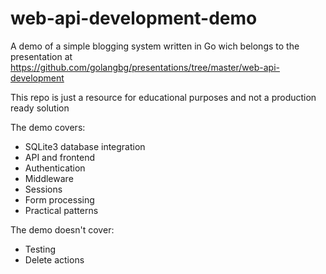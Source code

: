 # web-api-development-demo

A demo of a simple blogging system written in Go wich belongs to the presentation at https://github.com/golangbg/presentations/tree/master/web-api-development

This repo is just a resource for educational purposes and not a production ready solution

The demo covers:

- SQLite3 database integration
- API and frontend
- Authentication
- Middleware
- Sessions
- Form processing
- Practical patterns

The demo doesn't cover:

- Testing
- Delete actions